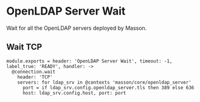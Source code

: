 
# OpenLDAP Server Wait

Wait for all the OpenLDAP servers deployed by Masson.

## Wait TCP

    module.exports = header: 'OpenLDAP Server Wait', timeout: -1, label_true: 'READY', handler: ->
      @connection.wait
        header: 'TCP'
        servers: for ldap_srv in @contexts 'masson/core/openldap_server'
          port = if ldap_srv.config.openldap_server.tls then 389 else 636
          host: ldap_srv.config.host, port: port
